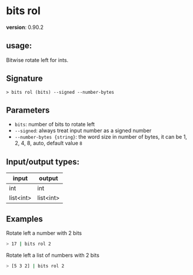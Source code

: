 # bits rol

**version**: 0.90.2

## **usage**:

Bitwise rotate left for ints.

## Signature

`> bits rol (bits) --signed --number-bytes`

## Parameters

- `bits`: number of bits to rotate left
- `--signed`: always treat input number as a signed number
- `--number-bytes {string}`: the word size in number of bytes, it can be 1, 2, 4, 8, auto, default value `8`

## Input/output types:

| input       | output      |
| ----------- | ----------- |
| int         | int         |
| list\<int\> | list\<int\> |

## Examples

Rotate left a number with 2 bits

```bash
> 17 | bits rol 2
```

Rotate left a list of numbers with 2 bits

```bash
> [5 3 2] | bits rol 2
```
